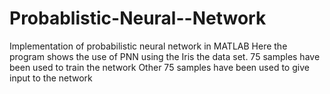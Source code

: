 Probablistic-Neural--Network
============================

Implementation of probabilistic neural network in MATLAB
Here the program shows the use of PNN using the Iris the data set.
75 samples have been used to train the network
Other 75 samples have been used to give input to the network
